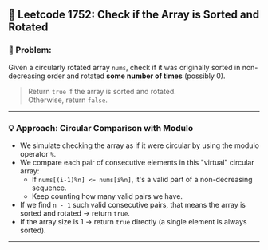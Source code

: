 ## 🔁 Leetcode 1752: Check if the Array is Sorted and Rotated

### 📘 Problem:
Given a circularly rotated array `nums`, check if it was originally sorted in non-decreasing order and rotated **some number of times** (possibly 0).

> Return `true` if the array is sorted and rotated.  
> Otherwise, return `false`.

---

### 💡 Approach: Circular Comparison with Modulo

- We simulate checking the array as if it were circular by using the modulo operator `%`.
- We compare each pair of consecutive elements in this "virtual" circular array:
  - If `nums[(i-1)%n] <= nums[i%n]`, it's a valid part of a non-decreasing sequence.
  - Keep counting how many valid pairs we have.
- If we find `n - 1` such valid consecutive pairs, that means the array is sorted and rotated → return `true`.
- If the array size is 1 → return `true` directly (a single element is always sorted).

---
